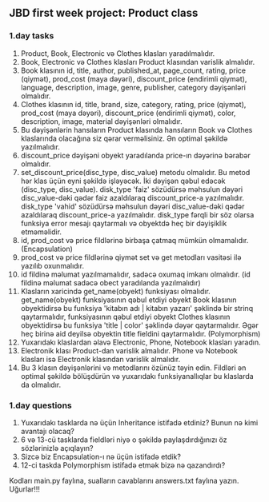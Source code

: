 ## JBD first week project: Product class

### 1.day tasks

1. Product, Book, Electronic və Clothes klasları yaradılmalıdır.
3. Book, Electronic və Clothes klasları Product klasından varislik almalıdır.
4. Book klasının id, title, author, published_at, page_count, rating, price (qiymət), prod_cost (maya dəyəri), discount_price (endirimli qiymət), language, description, image, genre, publisher, category dəyişənləri olmalıdır.
5. Clothes klasının id, title, brand, size, category, rating, price (qiymət), prod_cost (maya dəyəri), discount_price (endirimli qiymət), color, description, image, material dəyişənləri olmalıdır.
6. Bu dəyişənlərin hansıların Product klasında hansıların Book və Clothes klaslarında olacağına siz qərar verməlisiniz. Ən optimal şəkildə yazılmalıdır.
7. discount_price dəyişəni obyekt yaradılanda price-ın dəyərinə bərabər olmalıdır.
8. set_discount_price(disc_type, disc_value) metodu olmalıdır. Bu metod hər klas üçün eyni şəkildə işləyəcək. İki dəyişən qəbul edəcək (disc_type, disc_value). disk_type 'faiz' sözüdürsə məhsulun dəyəri disc_value-dəki qədər faiz azaldılaraq discount_price-a yazılmalıdır. disk_type 'vahid' sözüdürsə məhsulun dəyəri disc_value-dəki qədər azaldılaraq discount_price-a yazılmalıdır. disk_type fərqli bir söz olarsa funksiya error mesajı qaytarmalı və obyektdə heç bir dəyişiklik etməməlidir.
9. id, prod_cost və price fildlərinə birbaşa çatmaq mümkün olmamalıdır. (Encapsulation)
10. prod_cost və price fildlərinə qiymət set və get metodları vasitəsi ilə yazılıb oxunmalıdır.
11. id fildinə məlumat yazılmamalıdır, sadəcə oxumaq imkanı olmalıdır. (id fildinə məlumat sadəcə obect yaradılanda yazılmalıdır)
12. Klasların xaricində get_name(obyekt) funksiyası olmalıdır. get_name(obyekt) funksiyasının qəbul etdiyi obyekt Book klasının obyektidirsə bu funksiya 'kitabın adı | kitabın yazarı' şəklində bir strinq qaytarmalıdır, funksiyasının qəbul etdiyi obyekt Clothes klasının obyektidirsə bu funksiya 'title | color' şəklində dəyər qaytarmalıdır. Əgər heç birinə aid deyilsə obyektin title fieldini qaytarmalıdır. (Polymorphism)
13. Yuxarıdakı klaslardan əlavə Electronic, Phone, Notebook klasları yaradın.
14. Electronik klası Product-dan varislik almalıdır. Phone və Notebook klasları isə Electronik klasından varislik almalıdır.
15. Bu 3 klasın dəyişənlərini və metodlarını özünüz təyin edin. Fildləri ən optimal şəkildə bölüşdürün və yuxarıdakı funksiyanallıqlar bu klaslarda da olmalıdır.

### 1.day questions

1. Yuxarıdakı tasklarda nə üçün Inheritance istifadə etdiniz? Bunun nə kimi avantajı olacaq?
2. 6 və 13-cü tasklarda fieldləri niyə o şəkildə paylaşdırdığınızı öz sözlərinizlə açıqlayın?
3. Sizcə biz Encapsulation-ı nə üçün istifadə etdik?
4. 12-ci taskda Polymorphism istifadə etmək bizə nə qazandırdı?


Kodları main.py faylına, sualların cavablarını answers.txt faylına yazın. Uğurlar!!!
